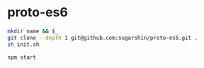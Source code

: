 # proto-es6

```zsh
mkdir name && $_
git clone --depth 1 git@github.com:sugarshin/proto-es6.git .
sh init.sh
```

```zsh
npm start
```
